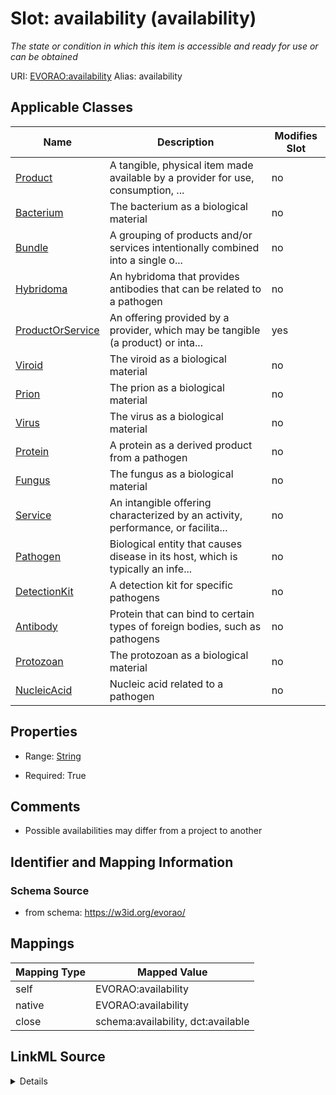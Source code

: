 

# Slot: availability (availability) 


_The state or condition in which this item is accessible and ready for use or can be obtained_





URI: [EVORAO:availability](https://w3id.org/evorao/availability)
Alias: availability

<!-- no inheritance hierarchy -->





## Applicable Classes

| Name | Description | Modifies Slot |
| --- | --- | --- |
| [Product](Product.md) | A tangible, physical item made available by a provider for use, consumption, ... |  no  |
| [Bacterium](Bacterium.md) | The bacterium as a biological material |  no  |
| [Bundle](Bundle.md) | A grouping of products and/or services intentionally combined into a single o... |  no  |
| [Hybridoma](Hybridoma.md) | An hybridoma that provides antibodies that can be related to a pathogen |  no  |
| [ProductOrService](ProductOrService.md) | An offering provided by a provider, which may be tangible (a product) or inta... |  yes  |
| [Viroid](Viroid.md) | The viroid as a biological material |  no  |
| [Prion](Prion.md) | The prion as a biological material |  no  |
| [Virus](Virus.md) | The virus as a biological material |  no  |
| [Protein](Protein.md) | A protein as a derived product from a pathogen |  no  |
| [Fungus](Fungus.md) | The fungus as a biological material |  no  |
| [Service](Service.md) | An intangible offering characterized by an activity, performance, or facilita... |  no  |
| [Pathogen](Pathogen.md) | Biological entity that causes disease in its host, which is typically an infe... |  no  |
| [DetectionKit](DetectionKit.md) | A detection kit for specific pathogens |  no  |
| [Antibody](Antibody.md) | Protein that can bind to certain types of foreign bodies, such as pathogens |  no  |
| [Protozoan](Protozoan.md) | The protozoan as a biological material |  no  |
| [NucleicAcid](NucleicAcid.md) | Nucleic acid related to a pathogen |  no  |







## Properties

* Range: [String](String.md)

* Required: True





## Comments

* Possible availabilities may differ from a project to another

## Identifier and Mapping Information







### Schema Source


* from schema: https://w3id.org/evorao/




## Mappings

| Mapping Type | Mapped Value |
| ---  | ---  |
| self | EVORAO:availability |
| native | EVORAO:availability |
| close | schema:availability, dct:available |




## LinkML Source

<details>
```yaml
name: availability
description: The state or condition in which this item is accessible and ready for
  use or can be obtained
title: availability
comments:
- Possible availabilities may differ from a project to another
from_schema: https://w3id.org/evorao/
close_mappings:
- schema:availability
- dct:available
rank: 1000
ifabsent: string(on request)
alias: availability
domain_of:
- ProductOrService
range: string
required: true
multivalued: false

```
</details>